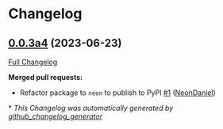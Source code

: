 # Changelog

## [0.0.3a4](https://github.com/NeonGeckoCom/neon-phal-plugin-gui-network-client/tree/0.0.3a4) (2023-06-23)

[Full Changelog](https://github.com/NeonGeckoCom/neon-phal-plugin-gui-network-client/compare/d6c422592d546db624963b4d0f0f7eaab92191a4...0.0.3a4)

**Merged pull requests:**

- Refactor package to `neon` to publish to PyPI [\#1](https://github.com/NeonGeckoCom/neon-phal-plugin-gui-network-client/pull/1) ([NeonDaniel](https://github.com/NeonDaniel))



\* *This Changelog was automatically generated by [github_changelog_generator](https://github.com/github-changelog-generator/github-changelog-generator)*
